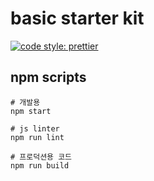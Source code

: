 # basic starter kit

[![code style: prettier](https://img.shields.io/badge/code_style-prettier-ff69b4.svg?style=flat-square)](https://github.com/prettier/prettier)

## npm scripts

``` shell
# 개발용
npm start

# js linter
npm run lint

# 프로덕션용 코드
npm run build
```